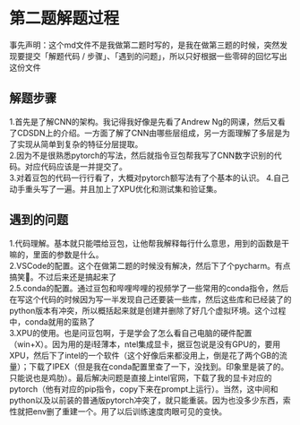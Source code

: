 # 第二题解题过程  
事先声明：这个md文件不是我做第二题时写的，是我在做第三题的时候，突然发现要提交「解题代码 / 步骤」、「遇到的问题」，所以只好根据一些零碎的回忆写出这份文件  
## 解题步骤  
1.首先是了解CNN的架构。我记得我好像是先看了Andrew Ng的网课，然后又看了CDSDN上的介绍。一方面了解了CNN由哪些层组成，另一方面理解了多层是为了实现从简单到复杂的特征分层提取。  
2.因为不是很熟悉pytorch的写法，然后就指令豆包帮我写了CNN数字识别的代码。对应代码应该是一并提交了。   
3.对着豆包的代码一行行看了，大概对pytorch额写法有了个基本的认识。
4.自己动手重头写了一遍。并且加上了XPU优化和测试集和验证集。
## 遇到的问题
1.代码理解。基本就只能喂给豆包，让他帮我解释每行什么意思，用到的函数是干嘛的，里面的参数是什么。  
2.VSCode的配置。这个在做第二题的时候没有解决，然后下了个pycharm。有点搞笑🤡。不过后来还是搞起来了  
2.5.conda的配置。通过豆包和哔哩哔哩的视频学了一些常用的conda指令，然后在写这个代码的时候因为写一半发现自己还要装一些库，然后这些库和已经装了的python版本有冲突，所以概括起来就是创建并删除了好几个虚拟环境。这个过程中，conda就用的蛮熟了  
3.XPU的使用。也是问豆包啊，于是学会了怎么看自己电脑的硬件配置（win+X）。因为用的是i轻薄本，ntel集成显卡，据豆包说是没有GPU的，要用XPU，然后下了intel的一个软件（这个好像后来都没用上，倒是花了两个GB的流量）；下载了IPEX（但是我在conda配置里查了一下，没找到。印象里是装了的。只能说也是鸡肋）。最后解决问题是直接上intel官网，下载了我的显卡对应的pytorch（他有对应的pip指令，copy下来在prompt上运行）。当然，这中间和python以及以前装的普通版pytorch冲突了，就只能重装。因为也没多少东西，索性就把env删了重建一个。用了以后训练速度肉眼可见的变快。
